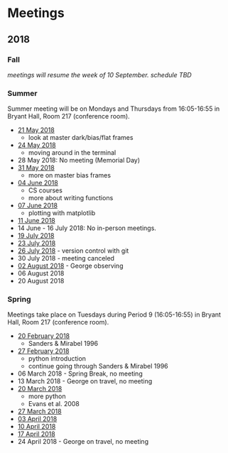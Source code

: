 # Meetings

## 2018

### Fall

*meetings will resume the week of 10 September. schedule TBD*

### Summer

Summer meeting will be on Mondays and Thursdays from 16:05-16:55 in Bryant Hall, Room 217 (conference room).

* [21 May 2018](2018-Summer/20180521.md)
    * look at master dark/bias/flat frames
* [24 May 2018](2018-Summer/20180524.md)
    * moving around in the terminal
* 28 May 2018: No meeting (Memorial Day)
* [31 May 2018](2018-Summer/20180531.md)
    * more on master bias frames
* [04 June 2018](2018-Summer/20180604.md)
    * CS courses
    * more about writing functions
* [07 June 2018](2018-Summer/20180607.md)
    * plotting with matplotlib
* [11 June 2018](2018-Summer/20180611.md)
* 14 June - 16 July 2018: No in-person meetings.
* [19 July 2018](2018-Summer/20180719.md)
* [23 July 2018](2018-Summer/20180723.md)
* [26 July 2018](2018-Summer/20180726.md) - version control with git
* 30 July 2018 - meeting canceled
* [02 August 2018](2018-Summer/20180802.md) - George observing
* 06 August 2018
* 20 August 2018

### Spring

Meetings take place on Tuesdays during Period 9 (16:05-16:55) in Bryant Hall, Room 217 (conference room).

* [20 February 2018](2018-Spring/20180220.md)
    * Sanders & Mirabel 1996
* [27 February 2018](2018-Spring/20180227.md)
    * python introduction
    * continue going through Sanders & Mirabel 1996
* 06 March 2018 - Spring Break, no meeting
* 13 March 2018 - George on travel, no meeting
* [20 March 2018](2018-Spring/20180320.md)
    * more python
    * Evans et al. 2008
* [27 March 2018](2018-Spring/20180327.md)
* [03 April 2018](2018-Spring/20180403.md)
* [10 April 2018](2018-Spring/20180410.md)
* [17 April 2018](2018-Spring/20180417.md)
* 24 April 2018 - George on travel, no meeting
